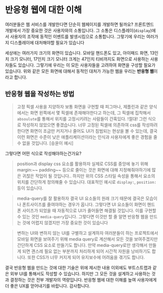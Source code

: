 # 반응형 웹에 대한 이해
여러분들은 웹 서비스를 개발한다면 단순히 웹페이지를 개발하면 될까요?
프론트엔드 개발에서 가장 중요한 것은 사용자와의 소통입니다.
그 소통은 디스플레이(`display`)에서 사용자의 조작에 동적인 이벤트를 발생시킴으로 소통합니다.
그렇기에 우리는 여러가지 디스플레이에 대처해야할 필요가 있습니다

세상에는 여러가지 크기의 화면이 있습니다.
모바일 핸드폰도 있고, 아이패드 화면, 13인치 크기 모니터, 17인치 크기 모니터 크게는 47인치 티비까지도 화면으로 사용하는 사용자들도 있습니다.
그렇기에 우리는 이 모든 사용자들을 고려하여 화면을 구성할 필요가 있습니다.
위와 같은 모든 화면에 대해서 동적인 대처가 가능한 웹을 우리는 **반응형 웹**이라고 합니다.



## 반응형 웹을 작성하는 방법
> 고정 픽셀 사용을 지양하자
보통 화면을 구현할 때 피그마나, 제플린과 같은 양식에서는 화면 왼쪽에서 몇 픽셀에 존재해야한다고 하는데, 그 픽셀에 집착해서 `absoulute`를 통해서 위치를 고정시키려는 사람들이 간혹있다. !절대! 그런 식으로 작성하지 않았으면 좋겠습니다.
너무 고정된 픽셀에 의존하여 css를 작성하려 한다면 화면이 조금만 커지거나 줄어도 UI가 침범되는 현상을 볼 수 있는데, 결국 이런 화면은 수준이 낮은 애플리케이션이라는 인식과 사용자에게 좋은 경험을 줄 수 없을 것입니다.
[승윤이 예시]

그렇다면 어떤 식으로 작성해야하는건가요?
> position과 display css 요소를 활용하자 
실제로 CSS를 중앙에 놓기 위해 margin:~~ padding~~ 등으로 줄이는 것은 화면에 대해 지정해줘야하기에 많은 귀찮은 작업이 될 것입니다..
하지만 위의 CSS 스타일 속성을 통해서 요소의 위치를 간단하게 정의해줄 수 있습니다.
대표적인 예시로 `display:`, `position:`등이 있습니다.

> media-query를 잘 활용하자
결국 UI 요소들의 원래 크기 때문에 결국은 모습이나 폰트사이즈를 줄여야하는 경우가 옵니다. 그렇다면 UI 요소들이 화면이 핸드폰 사이즈가 되었을 때 자동적으로 UI가 줄어들면 해결될 것입니다.
이를 구현할 수 있는 것인 `media-query`입니다.
그렇다면 이것만 할 줄 알면 반응형 웹을 만드는 것에 어렵지 않겠지만 가장 중요한 것이 있습니다

> 변하는 UI와 변하지 않는 UI를 구별하고 설계하자
여러분들이 하는 프로젝트에서 모바일 화면을 보여주기 위해 media query로 계산해서 모든 것을 보여주겠지만 간단하게 CSS 요소로 만들기도 합니다. 만약 media-query로만 생각해서 만들게 되면 괜스레 필요 없는 부분까지 처리하게 되어 시간적 자원을 낭비하기도 합니다. 또한 CSS가 너무 커지게 되어 유지보수에 어려움을 겪기도 합니다.

결국 반응형 웹을 만드는 것에 대한 기술은 위에 제시한 내용 이외에도 부트스트랩과 같은 외부 UI를 통해서도 작성할 수 있습니다. 하지만 그 모든 것을 설계하고 사용하는 것과 결정하는 것은 전부 개발자의 역량입니다.
반응형 웹에 대한 이해를 높여 사용자에게 더 좋은 UX를 얻어내기를 바랍니다. 감사합니다.
 

